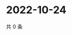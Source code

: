 # 2022-10-24

共 0 条

<!-- BEGIN WEIBO -->
<!-- 最后更新时间 Mon Oct 24 2022 04:21:04 GMT+0800 (China Standard Time) -->

<!-- END WEIBO -->
